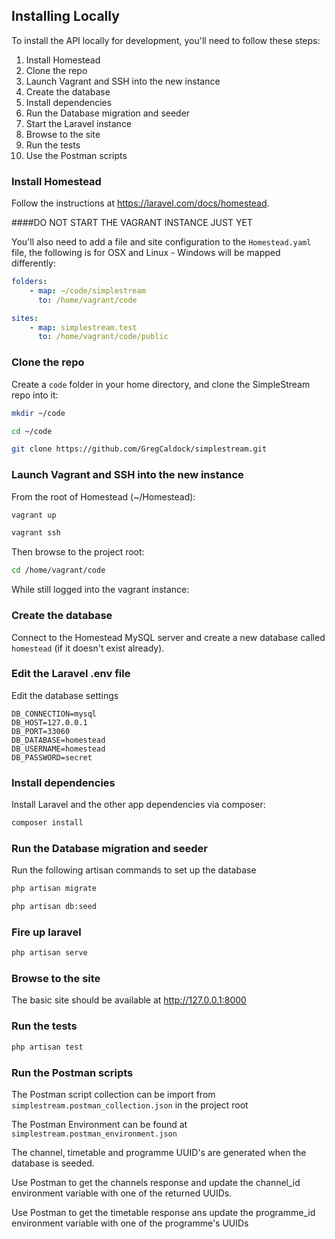 ## Installing Locally

To install the API locally for development, you'll need to follow these steps:

1. Install Homestead
1. Clone the repo
1. Launch Vagrant and SSH into the new instance
1. Create the database
1. Install dependencies
1. Run the Database migration and seeder
1. Start the Laravel instance
1. Browse to the site
1. Run the tests
1. Use the Postman scripts

### Install Homestead

Follow the instructions at https://laravel.com/docs/homestead.

####DO NOT START THE VAGRANT INSTANCE JUST YET

You'll also need to add a file and site configuration to the `Homestead.yaml` file, the following is for OSX and Linux - Windows will be mapped differently:

```yaml
folders:
    - map: ~/code/simplestream
      to: /home/vagrant/code

sites:
    - map: simplestream.test
      to: /home/vagrant/code/public
```

### Clone the repo

Create a `code` folder in your home directory, and clone the SimpleStream repo into it:
```bash
mkdir ~/code
```

```bash
cd ~/code
```

```bash
git clone https://github.com/GregCaldock/simplestream.git
```

### Launch Vagrant and SSH into the new instance
From the root of Homestead (~/Homestead):
```bash
vagrant up
```

```bash
vagrant ssh
```
Then browse to the project root:
```bash
cd /home/vagrant/code
```

While still logged into the vagrant instance:

### Create the database

Connect to the Homestead MySQL server and create a new database called `homestead` (if it doesn't exist already). 

### Edit the Laravel .env file
Edit the database settings
```dotenv
DB_CONNECTION=mysql
DB_HOST=127.0.0.1
DB_PORT=33060
DB_DATABASE=homestead
DB_USERNAME=homestead
DB_PASSWORD=secret
```

### Install dependencies

Install Laravel and the other app dependencies via composer:

```bash
composer install
```

### Run the Database migration and seeder
Run the following artisan commands to set up the database

```bash
php artisan migrate
```
```bash
php artisan db:seed
```

### Fire up laravel
```bash
php artisan serve
```

### Browse to the site
The basic site should be available at http://127.0.0.1:8000

### Run the tests
```bash
php artisan test
```

### Run the Postman scripts
The Postman script collection can be import from `simplestream.postman_collection.json` in the project root

The Postman Environment can be found at `simplestream.postman_environment.json`

The channel, timetable and programme UUID's are generated when the database is seeded.

Use Postman to get the channels response and update the channel_id environment variable with one of the returned UUIDs.

Use Postman to get the timetable response ans update the programme_id environment variable with one of the programme's UUIDs
